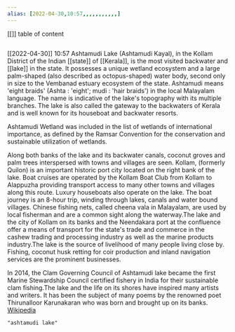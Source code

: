 ```yaml
---
alias: [2022-04-30,10:57,,,,,,,,,,,]
---
```

[[]]
table of content
```toc
```

[[2022-04-30]] 10:57
Ashtamudi Lake (Ashtamudi Kayal), in the Kollam District of the Indian [[state]] of [[Kerala]], is the most visited backwater and [[lake]] in the state. It possesses a unique wetland ecosystem and a large palm-shaped (also described as octopus-shaped) water body, second only in size to the Vembanad estuary ecosystem of the state. Ashtamudi means 'eight braids' (Ashta : 'eight'; mudi : 'hair braids') in the local Malayalam language. The name is indicative of the lake's topography with its multiple branches. The lake is also called the gateway to the backwaters of Kerala and is well known for its houseboat and backwater resorts.

Ashtamudi Wetland was included in the list of wetlands of international importance, as defined by the Ramsar Convention for the conservation and sustainable utilization of wetlands.

Along both banks of the lake and its backwater canals, coconut groves and palm trees interspersed with towns and villages are seen. Kollam, (formerly Quilon) is an important historic port city located on the right bank of the lake. Boat cruises are operated by the Kollam Boat Club from Kollam to Alappuzha providing transport access to many other towns and villages along this route. Luxury houseboats also operate on the lake. The boat journey is an 8-hour trip, winding through lakes, canals and water bound villages. Chinese fishing nets, called cheena vala in Malayalam, are used by local fisherman and are a common sight along the waterway.The lake and the city of Kollam on its banks and the Neendakara port at the confluence offer a means of transport for the state's trade and commerce in the cashew trading and processing industry as well as the marine products industry.The lake is the source of livelihood of many people living close by. Fishing, coconut husk retting for coir production and inland navigation services are the prominent businesses.

In 2014, the Clam Governing Council of Ashtamudi lake became the first Marine Stewardship Council certified fishery in India for their sustainable clam fishing.The lake and the life on its shores have inspired many artists and writers. It has been the subject of many poems by the renowned poet Thirunalloor Karunakaran who was born and brought up on its banks.
[Wikipedia](https://en.wikipedia.org/wiki/Ashtamudi%20Lake)
```query
"ashtamudi lake"
```